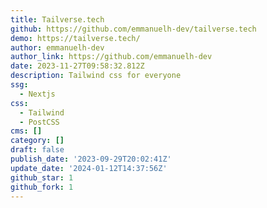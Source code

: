 ```yaml
---
title: Tailverse.tech
github: https://github.com/emmanuelh-dev/tailverse.tech
demo: https://tailverse.tech/
author: emmanuelh-dev
author_link: https://github.com/emmanuelh-dev
date: 2023-11-27T09:58:32.812Z
description: Tailwind css for everyone
ssg:
  - Nextjs
css:
  - Tailwind
  - PostCSS
cms: []
category: []
draft: false
publish_date: '2023-09-29T20:02:41Z'
update_date: '2024-01-12T14:37:56Z'
github_star: 1
github_fork: 1
---
```

